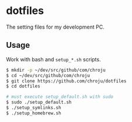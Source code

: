 # dotfiles

The setting files for my development PC.

## Usage

Work with bash and `setup_*.sh` scripts.

```bash
$ mkdir -p ~/dev/src/github/com/chroju
$ cd ~/dev/src/github/com/chroju
$ git clone https://github.com/chroju/dotfiles
$ cd dotfiles

# must execute setup_default.sh with sudo
$ sudo ./setup_default.sh
$ ./setup_symlinks.sh
$ ./setup_homebrew.sh
```
